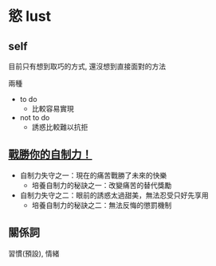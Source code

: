 # 慾 lust #
## self ##
目前只有想到取巧的方式, 還沒想到直接面對的方法

兩種
* to do
  * 比較容易實現
* not to do
  * 誘惑比較難以抗拒

## [戰勝你的自制力！](http://tedxtaipei.com/articles/self-control-dan-ariely/) ##
* 自制力失守之一：現在的痛苦戰勝了未來的快樂
  * 培養自制力的秘訣之一：改變痛苦的替代獎勵
* 自制力失守之二：眼前的誘惑太過甜美，無法忍受只好先享用
  * 培養自制力的秘訣之二：無法反悔的懲罰機制

## 關係詞 ##
習慣(預設), 情緒
